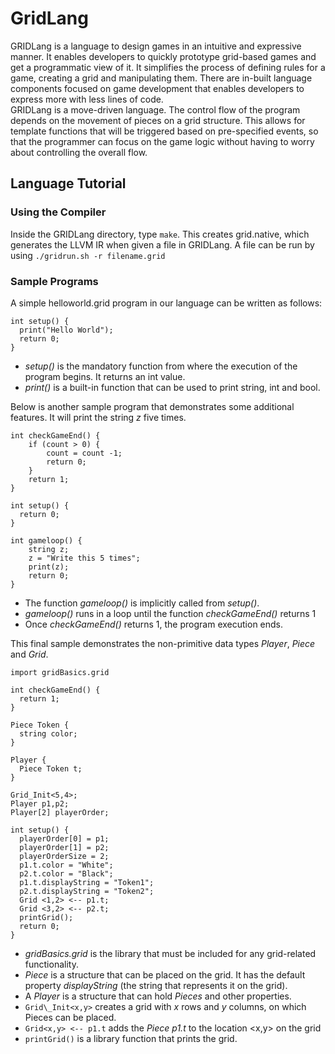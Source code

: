 # GridLang
GRIDLang is a language to design games in an intuitive and expressive manner. It enables developers to quickly prototype grid-based games and get a programmatic view of it.  It simplifies the process of defining rules for a game, creating a grid and manipulating them. There are in-built language components focused on game development that enables developers to express more with less lines of code.    
GRIDLang is a move-driven language. The control flow of the program depends on the movement of pieces on a grid structure. This allows for template functions that will be triggered based on pre-specified events, so that the programmer can focus on the game logic without having to worry about controlling the overall flow. 

## Language Tutorial
### Using the Compiler
Inside the GRIDLang directory, type `make`. This creates grid.native, which generates the LLVM IR when given a file in GRIDLang. A file can be run by using `./gridrun.sh -r filename.grid`
### Sample Programs
A simple helloworld.grid program in our language can be written as follows:
```
int setup() { 
  print("Hello World");
  return 0;
}
```
- _setup()_ is the mandatory function from where the execution of the program begins. It returns an int value.
- _print()_ is a built-in function that can be used to print string, int and bool.

Below is another sample program that demonstrates some additional features. It will print the string _z_ five times.
```
int checkGameEnd() {
    if (count > 0) {
        count = count -1;
        return 0;
    }
    return 1;
}

int setup() {
  return 0;
}

int gameloop() {
    string z;
    z = "Write this 5 times";
    print(z);
    return 0;
}
```
- The function _gameloop()_ is implicitly called from _setup()_.
- _gameloop()_ runs in a loop until the function _checkGameEnd()_ returns 1
- Once _checkGameEnd()_ returns 1, the program execution ends.

This final sample demonstrates the non-primitive data types _Player_, _Piece_ and _Grid_.
```
import gridBasics.grid

int checkGameEnd() {
  return 1;
}

Piece Token {
  string color;
}

Player { 
  Piece Token t;
}

Grid_Init<5,4>;
Player p1,p2;
Player[2] playerOrder;

int setup() { 
  playerOrder[0] = p1;
  playerOrder[1] = p2;
  playerOrderSize = 2;
  p1.t.color = "White";
  p2.t.color = "Black";
  p1.t.displayString = "Token1";
  p2.t.displayString = "Token2";
  Grid <1,2> <-- p1.t;
  Grid <3,2> <-- p2.t;
  printGrid();
  return 0;
}
```

- _gridBasics.grid_ is the library that must be included for any grid-related functionality.
- _Piece_ is a structure that can be placed on the grid. It has the default property _displayString_ (the string that represents it on the grid).
- A _Player_ is a structure that can hold _Pieces_ and other properties.
- `Grid\_Init<x,y>` creates a grid with _x_ rows and _y_ columns, on which Pieces can be placed.
- `Grid<x,y> <-- p1.t` adds the _Piece p1.t_ to the location <x,y> on the grid
- `printGrid()` is a library function that prints the grid.

